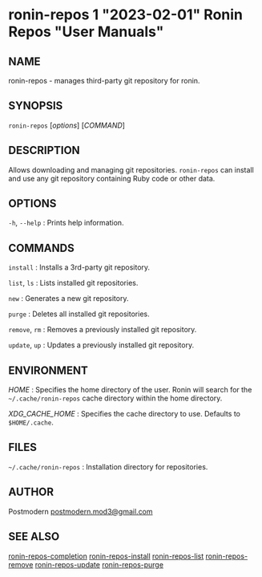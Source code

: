 # ronin-repos 1 "2023-02-01" Ronin Repos "User Manuals"

## NAME

ronin-repos - manages third-party git repository for ronin.

## SYNOPSIS

`ronin-repos` [*options*] [*COMMAND*]

## DESCRIPTION

Allows downloading and managing git repositories. `ronin-repos` can install
and use any git repository containing Ruby code or other data.

## OPTIONS

`-h`, `--help`
: Prints help information.

## COMMANDS

`install`
: Installs a 3rd-party git repository.

`list`, `ls`
: Lists installed git repositories.

`new`
: Generates a new git repository.

`purge`
: Deletes all installed git repositories.

`remove`, `rm`
: Removes a previously installed git repository.

`update`, `up`
: Updates a previously installed git repository.

## ENVIRONMENT

*HOME*
: Specifies the home directory of the user. Ronin will search for the
  `~/.cache/ronin-repos` cache directory within the home directory.

*XDG_CACHE_HOME*
: Specifies the cache directory to use. Defaults to `$HOME/.cache`.

## FILES

`~/.cache/ronin-repos`
: Installation directory for repositories.

## AUTHOR

Postmodern <postmodern.mod3@gmail.com>

## SEE ALSO

[ronin-repos-completion](ronin-repos-completion.1.md) [ronin-repos-install](ronin-repos-install.1.md) [ronin-repos-list](ronin-repos-list.1.md) [ronin-repos-remove](ronin-repos-remove.1.md) [ronin-repos-update](ronin-repos-update.1.md) [ronin-repos-purge](ronin-repos-purge.1.md)
